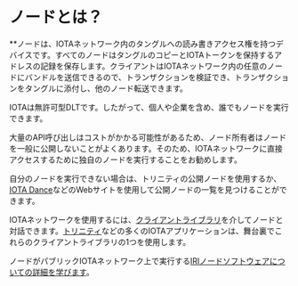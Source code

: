 # ノードとは？
<!-- # What is a node? -->

**ノードは、IOTAネットワーク内のタングルへの読み書きアクセス権を持つデバイスです。すべてのノードはタングルのコピーとIOTAトークンを保持するアドレスの記録を保存します。クライアントはIOTAネットワーク内の任意のノードにバンドルを送信できるので、トランザクションを検証でき、トランザクションをタングルに添付し、他のノード転送できます。
<!-- **A node is a device that has read and write access to the Tangle in an IOTA network. All nodes store a copy of the Tangle and a record of addresses that hold IOTA tokens. Clients can send their bundles to any node in an IOTA network so it can validate the transactions, attach them to the Tangle, and forward them to other nodes.** -->

IOTAは無許可型DLTです。したがって、個人や企業を含め、誰でもノードを実行できます。
<!-- IOTA is a permissionless DLT. So, anyone can run a node, including individuals and businesses. -->

大量のAPI呼び出しはコストがかかる可能性があるため、ノード所有者はノードを一般に公開しないことがよくあります。そのため、IOTAネットワークに直接アクセスするために独自のノードを実行することをお勧めします。
<!-- Node owners often don't open them to the public because a high volume of API calls can be costly. As a result, we suggest that you run your own node for direct access to an IOTA network. -->

自分のノードを実行できない場合は、トリニティの公開ノードを使用するか、[IOTA Dance](https://iota.dance)などのWebサイトを使用して公開ノードの一覧を見つけることができます。
<!-- If you can't run your own node, you can use the public ones in Trinity or use websites such as [IOTA Dance](https://iota.dance) to find a list them. -->

IOTAネットワークを使用するには、[クライアントライブラリ](root://client-libraries/0.1/introduction/overview.md)を介してノードと対話できます。[トリニティ](root://wallets/0.1/trinity/introduction/overview.md)などの多くのIOTAアプリケーションは、舞台裏でこれらのクライアントライブラリの1つを使用します。
<!-- To use any IOTA network, you can interact with a node through the [client libraries](root://client-libraries/0.1/introduction/overview.md). Many IOTA applications, such as [Trinity](root://wallets/0.1/trinity/introduction/overview.md), use one of these client libraries behind the scenes. -->

ノードがパブリックIOTAネットワーク上で実行する[IRIノードソフトウェアについての詳細を学びます](root://node-software/0.1/iri/introduction/overview.md)。
<!-- [Learn more about the IRI node software](root://node-software/0.1/iri/introduction/overview.md) that nodes run on the public IOTA networks. -->
